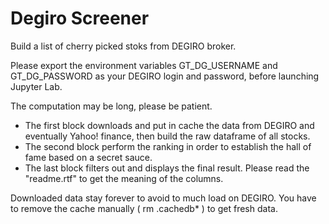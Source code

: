 # Degiro Screener

Build a list of cherry picked stoks from DEGIRO broker.

Please export the environment variables GT_DG_USERNAME and GT_DG_PASSWORD as your DEGIRO login and password, before launching Jupyter Lab.

The computation may be long, please be patient.



- The first block downloads and put in cache the data from DEGIRO and eventually Yahoo! finance, then build the raw dataframe of all stocks.
- The second block perform the ranking in order to establish the hall of fame based on a secret sauce.
- The last block filters out and displays the final result. Please read the "readme.rtf" to get the meaning of the columns.

Downloaded data stay forever to avoid to much load on DEGIRO. You have to remove the cache manually ( rm .cachedb* )  to get fresh data.
